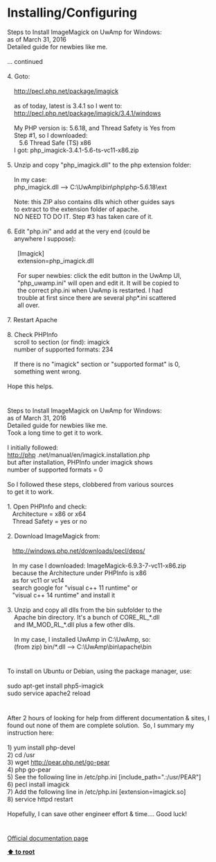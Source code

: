 # Installing/Configuring




<div class="phpcode"><span class="html">
Steps to Install ImageMagick on UwAmp for Windows:<br>as of March 31, 2016<br>Detailed guide for newbies like me.<br><br>... continued<br><br>4. Goto:<br><br>&#xA0; &#xA0; <a href="http://pecl.php.net/package/imagick" rel="nofollow" target="_blank">http://pecl.php.net/package/imagick</a><br><br>&#xA0; &#xA0; as of today, latest is 3.4.1 so I went to:<br>&#xA0; &#xA0; <a href="http://pecl.php.net/package/imagick/3.4.1/windows" rel="nofollow" target="_blank">http://pecl.php.net/package/imagick/3.4.1/windows</a><br><br>&#xA0; &#xA0; My PHP version is: 5.6.18, and Thread Safety is Yes from<br>&#xA0; &#xA0; Step #1, so I downloaded:<br>&#xA0; &#xA0; &#xA0;&#xA0; 5.6 Thread Safe (TS) x86<br>&#xA0; &#xA0; I got: php_imagick-3.4.1-5.6-ts-vc11-x86.zip<br><br>5. Unzip and copy &quot;php_imagick.dll&quot; to the php extension folder:<br><br>&#xA0; &#xA0; In my case:<br>&#xA0; &#xA0; php_imagick.dll --&gt; C:\UwAmp\bin\php\php-5.6.18\ext<br><br>&#xA0; &#xA0; Note: this ZIP also contains dlls which other guides says<br>&#xA0; &#xA0; to extract to the extension folder of apache.<br>&#xA0; &#xA0; NO NEED TO DO IT. Step #3 has taken care of it.<br><br>6. Edit &quot;php.ini&quot; and add at the very end (could be <br>&#xA0; &#xA0; anywhere I suppose):<br><br>&#xA0; &#xA0; &#xA0; [Imagick]<br>&#xA0; &#xA0; &#xA0; extension=php_imagick.dll<br><br>&#xA0; &#xA0; &#xA0; For super newbies: click the edit button in the UwAmp UI,<br>&#xA0; &#xA0; &#xA0; &quot;php_uwamp.ini&quot; will open and edit it. It will be copied to<br>&#xA0; &#xA0; &#xA0; the correct php.ini when UwAmp is restarted. I had <br>&#xA0; &#xA0; &#xA0; trouble at first since there are several php*.ini scattered <br>&#xA0; &#xA0; &#xA0; all over.<br><br>7. Restart Apache<br><br>8. Check PHPInfo<br>&#xA0; &#xA0; scroll to section (or find): imagick&#xA0; &#xA0; <br>&#xA0; &#xA0; number of supported formats: 234<br><br>&#xA0; &#xA0; If there is no &quot;imagick&quot; section or &quot;supported format&quot; is 0,<br>&#xA0; &#xA0; something went wrong.<br><br>Hope this helps.</span>
</div>
  

#


<div class="phpcode"><span class="html">
Steps to Install ImageMagick on UwAmp for Windows:<br>as of March 31, 2016<br>Detailed guide for newbies like me.<br>Took a long time to get it to work.<br><br>I initially followed:<br><a href="http://php" rel="nofollow" target="_blank">http://php</a> .net/manual/en/imagick.installation.php<br>but after installation, PHPInfo under imagick shows<br>number of supported formats = 0 <br><br>So I followed these steps, clobbered from various sources<br>to get it to work.<br><br>1. Open PHPInfo and check:<br>&#xA0;&#xA0; Architecture = x86 or x64<br>&#xA0;&#xA0; Thread Safety = yes or no<br><br>2. Download ImageMagick from:<br><br>&#xA0;&#xA0; <a href="http://windows.php.net/downloads/pecl/deps/" rel="nofollow" target="_blank">http://windows.php.net/downloads/pecl/deps/</a><br><br>&#xA0;&#xA0; In my case I downloaded: ImageMagick-6.9.3-7-vc11-x86.zip<br>&#xA0;&#xA0; because the Architecture under PHPInfo is x86<br>&#xA0;&#xA0; as for vc11 or vc14<br>&#xA0;&#xA0; search google for &quot;visual c++ 11 runtime&quot; or<br>&#xA0;&#xA0; &quot;visual c++ 14 runtime&quot; and install it<br><br>3. Unzip and copy all dlls from the bin subfolder to the<br>&#xA0; &#xA0; Apache bin directory. It&apos;s a bunch of CORE_RL_*.dll<br>&#xA0; &#xA0; and IM_MOD_RL_*.dll plus a few other dlls.<br><br>&#xA0; &#xA0; In my case, I installed UwAmp in C:\UwAmp, so:<br>&#xA0; &#xA0; (from zip) bin/*.dll --&gt; C:\UwAmp\bin\apache\bin</span>
</div>
  

#


<div class="phpcode"><span class="html">
To install on Ubuntu or Debian, using the package manager, use:<br><br>sudo apt-get install php5-imagick<br>sudo service apache2 reload</span>
</div>
  

#


<div class="phpcode"><span class="html">
After 2 hours of looking for help from different documentation &amp; sites, I found out none of them are complete solution.&#xA0; So, I summary my instruction here:<br><br>1) yum install php-devel<br>2) cd /usr<br>3) wget <a href="http://pear.php.net/go-pear" rel="nofollow" target="_blank">http://pear.php.net/go-pear</a><br>4) php go-pear<br>5) See the following line in /etc/php.ini [include_path=&quot;.:/usr/PEAR&quot;]<br>6) pecl install imagick<br>7) Add the following line in /etc/php.ini [extension=imagick.so]<br>8) service httpd restart<br><br>Hopefully, I can save other engineer effort &amp; time.... Good luck!</span>
</div>
  

#

[Official documentation page](https://www.php.net/manual/en/imagick.setup.php)

**[⬆ to root](/)**
